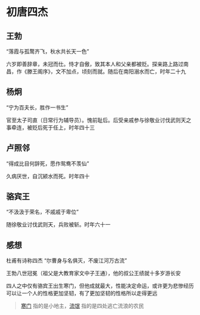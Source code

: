 # 初唐四杰

## 王勃

“落霞与孤鹜齐飞，秋水共长天一色”

六岁即善辞章，未冠而仕。恃才自傲，致其本人和父亲都被贬。探亲路上路过南昌，作《滕王阁序》，文不加点，顷刻而就。随后在南阳溺水而亡，时年二十九

## 杨炯

“宁为百夫长，胜作一书生”

官至太子司直（日常行为辅导员）。愧前耻后。后受亲戚参与徐敬业讨伐武则天之事牵连，被贬后死于任上，时年四十三

## 卢照邻

“得成比目何辞死，愿作鸳鸯不羡仙”

久病厌世，自沉颍水而死。时年四十

## 骆宾王

“不汲汲于荣名，不戚戚于卑位”

随徐敬业讨伐武则天，兵败被斩。时年六十一

## 感想

杜甫有诗称四杰 “尔曹身与名俱灭，不废江河万古流”

王勃八世冠冕（祖父是大教育家文中子王通），他的叔公王绩就十多岁游长安

四人之中仅有骆宾王出生寒门，但他成就最大，性能决定命运，或许更为悲惨经历可以让一个人的性格更加坚韧，有了更加坚韧的性格所以走得更远

> [寒门](https://zh.m.wikipedia.org/wiki/%E5%AF%92%E6%97%8F) 指的是小地主，[流氓](https://zh.m.wikipedia.org/zh/%E6%B5%81%E6%B0%93) 指的是四处逃亡流浪的农民
